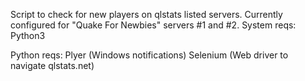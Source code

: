 Script to check for new players on qlstats listed servers. Currently configured for "Quake For Newbies" servers #1 and #2.
System reqs:
    Python3

Python reqs:
    Plyer (Windows notifications)
    Selenium (Web driver to navigate qlstats.net)
